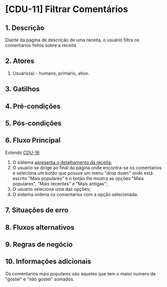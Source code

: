# [CDU-11] Filtrar Comentários

## 1. Descrição
<p> 
Diante da página de descrição de uma receita, o usuário filtra os comentarios 
feitos sobre a receita.
<p/>

## 2. Atores
  1. Usuário(a) - humano, primário, ativo.
  
## 3. Gatilhos

## 4. Pré-condições

## 5. Pós-condições

## 6. Fluxo Principal
Extends [CDU-16](https://gitlab.devops.ifrn.edu.br/tads.cnat/pdsweb/2020.1/easy-cook/-/blob/fatoracao/Doc/Analise/Casos%20de%20Uso/CDU-16-Visualizar%20Receita.md)
1. O sistema [apresenta o detalhamento da receita](https://gitlab.devops.ifrn.edu.br/tads.cnat/pdsweb/2020.1/easy-cook/-/blob/master/Doc/Analise/Prototipo/Redesign%20%235/Tela%20receita%20completa.png);
2. O usuario se dirige ao final da página onde encontra-se os comentarios e
seleciona um botão que possue um menu "drop down" onde está escrito "Mais 
populares" e o botão lhe mostra as opções "Mais populares", "Mais recentes" 
e "Mais antigas";
3. O usuario seleciona uma das opções;
4. O sistema ordena os comentarios com a opção selecionada.

## 7. Situações de erro
        
## 8. Fluxos alternativos

## 9. Regras de negócio

## 10. Informações adicionais

<p>Os comentarios mais populares são aqueles que tem o maior numero de "gostei" 
e "não gostei" somados.<p/>